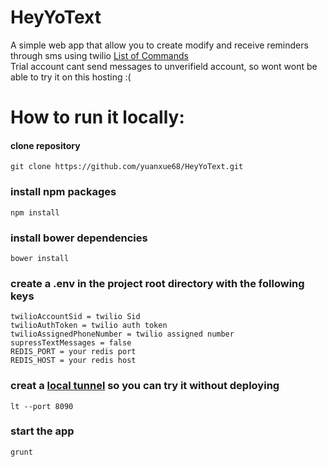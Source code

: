 # HeyYoText
A simple web app that allow you to create modify and receive reminders through sms using twilio
[List of Commands](https://enigmatic-ridge-44202.herokuapp.com/#/help)  
Trial account cant send messages to unverifield account, so wont wont be able to try it on this hosting :(

# How to run it locally:
#### clone repository
```
git clone https://github.com/yuanxue68/HeyYoText.git
```

### install npm packages
```
npm install
```

### install bower dependencies
```
bower install
```

### create a .env in the project root directory with the following keys
```
twilioAccountSid = twilio Sid
twilioAuthToken = twilio auth token
twilioAssignedPhoneNumber = twilio assigned number
supressTextMessages = false
REDIS_PORT = your redis port 
REDIS_HOST = your redis host
```

### creat a [local tunnel](https://github.com/localtunnel/localtunnel) so you can try it without deploying
```
lt --port 8090
```

### start the app 
```
grunt
```



